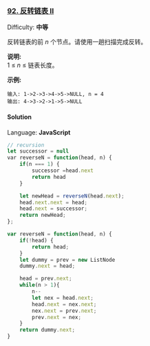 ### [92\. 反转链表 II](https://leetcode-cn.com/problems/reverse-linked-list-ii/)

Difficulty: **中等**


反转链表的前 _n_ 个节点。请使用一趟扫描完成反转。

**说明:**  
1 ≤ _n_ ≤ 链表长度。

**示例:**

```
输入: 1->2->3->4->5->NULL, n = 4
输出: 4->3->2->1->5->NULL
```


#### Solution

Language: **JavaScript**

```JavaScript
// recursion
let successor = null
​var reverseN = function(head, n) {
    if(n === 1) {
        successor =head.next
        return head
    }

    let newHead = reverseN(head.next);
    head.next.next = head;
    head.next = successor;
    return newHead;
};

var reverseN = function(head, n) {
    if(!head) {
        return head;
    }
    let dummy = prev = new ListNode
    dummy.next = head;

    head = prev.next;
    while(n > 1){
        n--
        let nex = head.next;
        head.next = nex.next;
        nex.next = prev.next;
        prev.next = nex;
    }
    return dummy.next;
}
```